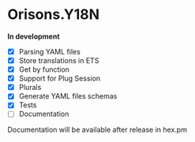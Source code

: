 # Orisons.Y18N

**In development**

- [x] Parsing YAML files
- [x] Store translations in ETS
- [x] Get by function
- [x] Support for Plug Session
- [x] Plurals
- [x] Generate YAML files schemas
- [x] Tests
- [ ] Documentation

Documentation will be available after release in hex.pm